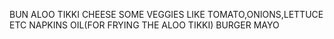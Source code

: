 BUN
ALOO TIKKI
CHEESE 
SOME VEGGIES LIKE TOMATO,ONIONS,LETTUCE ETC
NAPKINS 
OIL(FOR FRYING THE ALOO TIKKI)
BURGER MAYO
